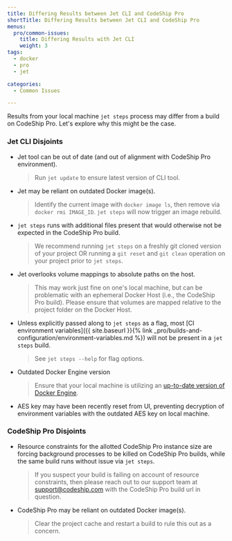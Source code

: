 ```yaml
---
title: Differing Results between Jet CLI and CodeShip Pro
shortTitle: Differing Results between Jet CLI and CodeShip Pro
menus:
  pro/common-issues:
    title: Differing Results with Jet CLI
    weight: 3
tags:
  - docker
  - pro
  - jet

categories:
  - Common Issues

---
```


Results from your local machine `jet steps` process may differ from a build on CodeShip Pro. Let's explore why this might be the case.

### Jet CLI Disjoints

- Jet tool can be out of date (and out of alignment with CodeShip Pro environment).
  > Run `jet update` to ensure latest version of CLI tool.

- Jet may be reliant on outdated Docker image(s).
  > Identify the current image with `docker image ls`, then remove via `docker rmi IMAGE_ID`. `jet steps` will now trigger an image rebuild.

- `jet steps` runs with additional files present that would otherwise not be expected in the CodeShip Pro build.
  > We recommend running `jet steps` on a freshly git cloned version of your project OR running a `git reset` and `git clean` operation on your project prior to `jet steps`.

- Jet overlooks volume mappings to absolute paths on the host.
  > This may work just fine on one's local machine, but can be problematic with an ephemeral Docker Host (i.e., the CodeShip Pro build). Please ensure that volumes are mapped relative to the project folder on the Docker Host.

- Unless explicitly passed along to `jet steps` as a flag, most [CI environment variables]({{ site.baseurl }}{% link _pro/builds-and-configuration/environment-variables.md %}) will not be present in a `jet steps` build.
  > See `jet steps --help` for flag options.

- Outdated Docker Engine version
  > Ensure that your local machine is utilizing an [up-to-date version of Docker Engine](https://docs.docker.com/release-notes/).

- AES key may have been recently reset from UI, preventing decryption of environment variables with the outdated AES key on local machine.

### CodeShip Pro Disjoints

- Resource constraints for the allotted CodeShip Pro instance size are forcing background processes to be killed on CodeShip Pro builds, while the same build runs without issue via `jet steps`.
  > If you suspect your build is failing on account of resource constraints, then please reach out to our support team at [support@codeship.com](mailto:support@codeship.com) with the CodeShip Pro build url in question.

- CodeShip Pro may be reliant on outdated Docker image(s).
  > Clear the project cache and restart a build to rule this out as a concern.

<br />